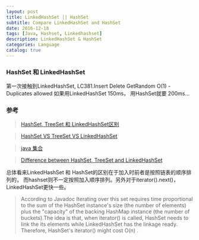 ```yaml
---
layout: post
title: LinkedHashSet || HashSet 
subtitle: Compare LinkedHashSet and HashSet
date: 2016-12-18
tags: [Java, Hashset, Linkedhashset]
description: LinkedHashSet & HashSet
categories: Language  
catalog: true
---
```

### HashSet 和 LinkedHashSet

第一次接触到LinkedHashSet, LC381.Insert Delete GetRandom O(1) - Duplicates allowed
如果用LinkedHashSet 150ms， 用HashSet就要 200ms... 

### 参考
> [HashSet, TreeSet 和 LinkedHashSet区别](http://www.cnblogs.com/Terry-greener/archive/2011/12/02/2271707.html)

> [HashSet VS TreeSet VS LinkedHashSet](http://www.programcreek.com/2013/03/hashset-vs-treeset-vs-linkedhashset/)

> [java 集合](http://liuzxc.github.io/blog/java-advance-05/)

> [Difference between HashSet, TreeSet and LinkedHashSet](http://www.java67.com/2014/01/when-to-use-linkedhashset-vs-treeset-vs-hashset-java.html)

总体看来LinkedHashSet 和 HashSet的区别在于加入时前者是按照链表的顺序排列的， 而hashset则不一定按照加入顺序排列。另外对于iterator().next()，LinkedHashSet更快一些。

> According to Javadoc
> Iterating over this set requires time proportional to the sum of the HashSet instance's size (the number of elements) plus the "capacity" of the backing HashMap instance (the number of buckets).The idea is that, when iterator() is called, HashSet needs to link the its elements while LinkedHashSet has the linkage ready. Therefore, HashSet's iterator() might cost O(n) .

